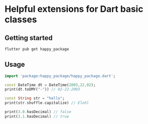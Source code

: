 <!-- 
This README describes the package. If you publish this package to pub.dev,
this README's contents appear on the landing page for your package.

For information about how to write a good package README, see the guide for
[writing package pages](https://dart.dev/guides/libraries/writing-package-pages). 

For general information about developing packages, see the Dart guide for
[creating packages](https://dart.dev/guides/libraries/create-library-packages)
and the Flutter guide for
[developing packages and plugins](https://flutter.dev/developing-packages). 
-->

# Helpful extensions for Dart basic classes

## Getting started

```bash
flutter pub get happy_package
```

## Usage

```dart
import 'package:happy_package/happy_package.dart';

const DateTime dt = DateTime(2003,22,02);
print(dt.toDMY("-")) // 02-22-2003

const String str = "hello";
print(str.shuffle.capitalize) // Elohl

print(3.0.hasDecimal) // false
print(3.1.hasDecimal) // true
```
